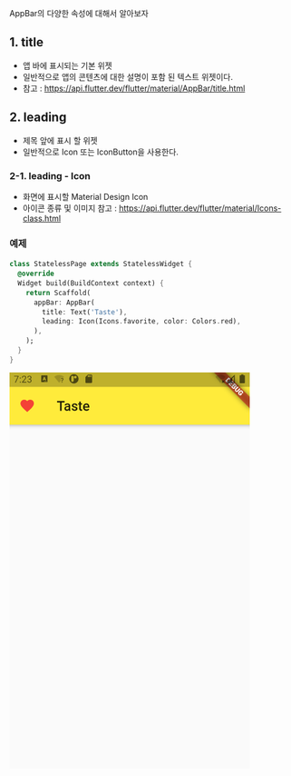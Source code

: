 
AppBar의 다양한 속성에 대해서 알아보자

## 1. title
- 앱 바에 표시되는 기본 위젯
- 일반적으로 앱의 콘텐츠에 대한 설명이 포함 된 텍스트 위젯이다.
- 참고 : https://api.flutter.dev/flutter/material/AppBar/title.html

## 2. leading
- 제목 앞에 표시 할 위젯
- 일반적으로 Icon 또는 IconButton을 사용한다.

### 2-1. leading - Icon
- 화면에 표시할 Material Design Icon
- 아이콘 종류 및 이미지 참고 : https://api.flutter.dev/flutter/material/Icons-class.html

### 예제
```dart
class StatelessPage extends StatelessWidget {
  @override
  Widget build(BuildContext context) {
    return Scaffold(
      appBar: AppBar(
        title: Text('Taste'),
        leading: Icon(Icons.favorite, color: Colors.red),
      ),
    );
  }
}
```
![example01](https://github.com/pyeeun/flutter/blob/master/01/myapp/md_img/2020082101.PNG?raw=true)
